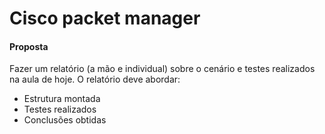 # Cisco packet manager

#### Proposta
Fazer um relatório (a mão e individual) sobre o cenário e testes realizados na aula de hoje. O relatório deve abordar:
- Estrutura montada
- Testes realizados
- Conclusões obtidas
<!--stackedit_data:
eyJoaXN0b3J5IjpbODEyMjY4ODQzXX0=
-->